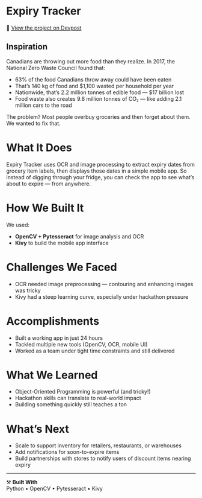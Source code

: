 # Expiry Tracker

🔗 [View the project on Devpost](https://devpost.com/software/expiry-tracker)

## Inspiration

Canadians are throwing out more food than they realize. In 2017, the National Zero Waste Council found that:
- 63% of the food Canadians throw away could have been eaten
- That’s 140 kg of food and $1,100 wasted per household per year
- Nationwide, that’s 2.2 million tonnes of edible food — $17 billion lost
- Food waste also creates 9.8 million tonnes of CO₂ — like adding 2.1 million cars to the road

The problem? Most people overbuy groceries and then forget about them. We wanted to fix that.

# What It Does

Expiry Tracker uses OCR and image processing to extract expiry dates from grocery item labels, then displays those dates in a simple mobile app. So instead of digging through your fridge, you can check the app to see what’s about to expire — from anywhere.

# How We Built It

We used:
- **OpenCV + Pytesseract** for image analysis and OCR
- **Kivy** to build the mobile app interface

# Challenges We Faced

- OCR needed image preprocessing — contouring and enhancing images was tricky
- Kivy had a steep learning curve, especially under hackathon pressure

# Accomplishments

- Built a working app in just 24 hours
- Tackled multiple new tools (OpenCV, OCR, mobile UI)
- Worked as a team under tight time constraints and still delivered

# What We Learned

- Object-Oriented Programming is powerful (and tricky!)
- Hackathon skills can translate to real-world impact
- Building something quickly still teaches a ton

# What’s Next

- Scale to support inventory for retailers, restaurants, or warehouses
- Add notifications for soon-to-expire items
- Build partnerships with stores to notify users of discount items nearing expiry

---

⚒️ **Built With**  
Python • OpenCV • Pytesseract • Kivy

